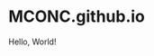 # MCONC.github.io
<!DOCTYPE HTML>
<html>
 <head>
     <meta charset="utf-8">
     <title>Hello, World!</title>
 </head>
 <body>
     Hello, World!
 </body>
</html>


